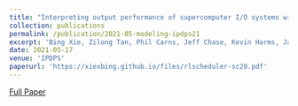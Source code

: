```yaml
---
title: "Interpreting output performance of supercomputer I/O systems with machine intelligence"
collection: publications
permalink: /publication/2021-05-modeling-ipdps21
excerpt: 'Bing Xie, Zilong Tan, Phil Carns, Jeff Chase, Kevin Harms, Jay Lofstead, Sarp Oral, Sudharshan Vazhkudai, Feiyi Wang'
date: 2021-05-17
venue: 'IPDPS'
paperurl: 'https://xiexbing.github.io/files/rlscheduler-sc20.pdf'
---
```


[Full Paper](https://xiexbing.github.io/files/rlscheduler-sc20.pdf)

